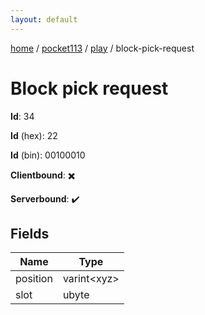 ```yaml
---
layout: default
---
```


[home](/)  /  [pocket113](/protocol/pocket113)  /  [play](/protocol/pocket113/play)  /  block-pick-request

# Block pick request

**Id**: 34

**Id** (hex): 22

**Id** (bin): 00100010

**Clientbound**: ✖️

**Serverbound**: ✔️

## Fields

Name | Type
---|---
position | varint&lt;xyz&gt;
slot | ubyte
